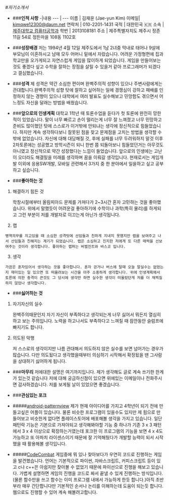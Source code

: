 #*자기소개서*

* ###__인적 사항__
 -|내용
 --- | ---
 이름 | 김재윤 (Jae-yun Kim)
 이메일| <kimqwe12300@daum.net>
 연락처 | 010-2201-1431
 국적 | 대한민국 :kr:
 소속 | [제주대학교 컴퓨터공학과](http://ce.jejunu.ac.kr)
 학번 | 2013108181
 주소 | 제주특별자치도 제주시 정존 11길 54로 정든마을 108동 1102호
 

* ###__성장배경__
저는 1994년 4월 12일 제주도에서 1남 2녀중 막내로 태어나 9살에 부모님이 이혼하시고 남매 모두 어머니 밑에서 자랐습니다. 어려운 가정형편에 집과 학교만을 오가게되고 자연스럽게 게임을 많이하게 되었습니다. 게임을 만들어보는 것도 좋겠다 싶고 수학을 잘하는 장점을 살릴 수 있을거 같아 프로그래머가 되겠다고 결심했습니다.

* ###__성격__
제 성격은 약간 소심한 편이며 완벽주의적 성향이 있으나 주변사람에게는 관대합니다.완벽주의적 성향 탓에 잘하고 싶어하는 일에 경쟁심이 강하고 패배를 인정하지 않는 경향이 있으나 대학에서 여러 발표도 실수해보고 민망함도 겪으면서 어느정도 자신을 달래는 방법을 배웠습니다.

* ###__앞으로의 인생계획__
대학교 1학년 때 토론수업을 듣다가 첫 토론에 완전히 망한적이 있었습니다. 말이 너무 빠르고 손이 떨리는게 너무 잘 느껴졌고 너무 민망하고 준비도 많이했던 탓에 스스로가 이거밖에 안되냐는 생각에 정신적으로 힘들었습니다. 하지만 계속 생각하다보니 잘못된 점을 찾고 문제점을 고치는 방법을 생각할 수 밖에 없었습니다. 자신에 대해 대담해질 것, 후에 실패를 너무 두려워하지 말것 이후 2차토론에는 성공했고 방학시즌이 되니 한번 쯤 되돌아보니 힘들었던거는 아무것도 아니였고 정신적으로 약간 성장했다는 느낌이 들었습니다. 앞으로의 인생에는 고난이 오더라도 해결됬을 미래를 생각하며 꿈을 이뤄갈 생각입니다.
현재로서는 게임개발 이외에 응용SW개발, 모바일 관련해서 3가지 중 한 분야에서 일을하고 싶고 공부하고 싶습니다.

* ###__좋아하는 것__
 1. 해결하기 힘든 것
 
	학창시절에부터 올림피아드 문제를 가져다가 2~3시간 혼자 고민하는 것을 좋아했습니다. 위에서 말했듯이 어려운걸 좋아하기에 수학이나 과학(특히 물리)를 하게되고 그런 부분이 저를 개발자로 이끄는게 아닌가 생각됩니다.
  
  2. 랩
  
	병역의무를 지고있을 때 소심한 성격탓에 선임들과 친하게 지내지 못했지만 랩을 보여주고 나서 선임들과 친해지는 계기가 되었습니다. 랩은 소심하고 진지한 저에게 또 다른 매력을 선보여주는 것이라 생각합니다. 좋아하는 랩퍼는 버벌진트와 바스코 입니다.
   
  3. 생각
  
	가끔은 혼자있어서 생각하는 것을 좋아합니다. 혼자 걷거나 버스에 탈때 오늘 말실수는 없었는지 재미있는 일 있으면 또 떠올려보는 시간을 아주 소중하게 생각합니다. 위에 인생계획에서 토른에 의한 충격이 큰것도 그 당시에 생각만 하면 실수한 생각이 떠올랐던게 저를 더 채찍질하지 않았나 생각합니다.
    

* ###__싫어하는 것__

 1. 자기자신의 실수
 
	완벽주의때문인지 자기 자신이 부족하다고 생각되는게 너무 싫어서 뭐든지 열심히 하고 보는 주의입니다. 노력을 하고나서도 부족하다고 느껴질 때 잠깐동안 슬럼프에 빠지기도 합니다.
    
 2. 의도된 악행
 
 	저 스스로의 생각이지만 나름 관대해서 의도하지 않은 실수를 보면 넘어가는 경우가 많습니다. 다만 의도됬다고 생각했을때부터 의심하기 시작해서 확정됬을 땐 그사람을 상대하기 싫어하게 됩니다. 
 
 
* ###__마무리__
 저에대한 설명은 여기까지입니다.
 제가 생각해도 글로 계속 쓰기한 한계가 있는것 같습니다 저에 대해 궁금하신점이 있으면 위에있는 이메일이나 전화주시면 감사하겠습니다. 저를 보게될 날이 있었으면 좋겠습니다.
 
 

* ###__관심있는 포크__
 - #####[android-patternview](https://github.com/voidblue/android-patternview.git)
	제가 현재 아이디어를 가지고 4학년이 되기 전에 만들고싶은 어플이 있습니다. 물론 비슷한 프로그램이 있을수도 있지만 제 힘으로 만들어보고 비슷한게 없다면 플레이스토어에 배포해볼 생각을 가지고 있습니다. 일단 패턴락 기능은 기본으로 가져야되고 생각해봐야할 기능 중 하나가 기존 3 x 3 패턴에서 3 x 4 이상으로 확장하는거였는데 포크한 이 프로그램의 기능을 보면 4 x 4도 가능하고 또 아파치 라이센스이기 때문에 잘 기억해뒀다가 개발할 능력이 되서 시작했을 때 활용해볼 생각입니다.
    
 - #####[CodeCombat](https://github.com/voidblue/CodeCombat.git)
	게임중에 뭐 있나 찾아보다가 우연히 코드로 진행하는 게임을 발견했습니다. 언어는 기본적으로 파이썬, 자바스크립트, 커피스크립트 등이 있고 c나 c++은 아쉽지만 찾아볼 수 없었기 때문에 파이선으로 진행을 해보고 있습니다. 가볍게 설명하면 게임의 진행을 코드로 짜서 끝낼 수 있게 진행하는 방식입니다.(물론 함수만을 쓰고 함수는 이미 프로그램 내에서 가능하게 한듯 합니다.)아직 초반부라 매우 간단합니다만 기본적인 순서나 논리를 이해하는데 도움이 되는듯 합니다. 웹으로도 진행할 수 있어 계속 해볼려고합니다.
